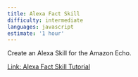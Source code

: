 ```yaml
---
title: Alexa Fact Skill
difficulty: intermediate
languages: javascript
estimate: '1 hour'
---
```


Create an Alexa Skill for the Amazon Echo.

[Link: Alexa Fact Skill Tutorial](https://learn.amazonfutureengineer.com/alexa/fact-skill/)

